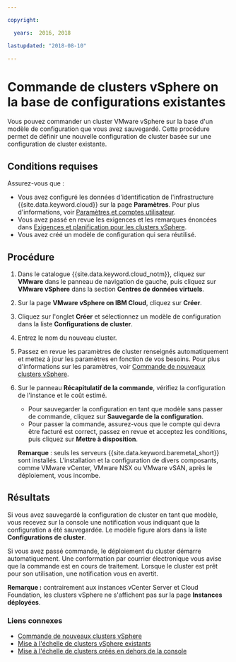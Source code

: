 ```yaml
---

copyright:

  years:  2016, 2018

lastupdated: "2018-08-10"

---
```


# Commande de clusters vSphere on la base de configurations existantes

Vous pouvez commander un cluster VMware vSphere sur la base d'un modèle de configuration que vous avez sauvegardé. Cette procédure permet de définir une nouvelle configuration de cluster basée sur une configuration de cluster existante.

## Conditions requises

Assurez-vous que :
*  Vous avez configuré les données d'identification de l'infrastructure {{site.data.keyword.cloud}} sur la page **Paramètres**. Pour plus d'informations, voir [Paramètres et comptes utilisateur](../vmonic/useraccount.html).
*  Vous avez passé en revue les exigences et les remarques énoncées dans [Exigences et planification pour les clusters vSphere](vs_planning.html).
*  Vous avez créé un modèle de configuration qui sera réutilisé.

## Procédure

1. Dans le catalogue {{site.data.keyword.cloud_notm}}, cliquez sur **VMware** dans le panneau de navigation de gauche, puis cliquez sur **VMware vSphere** dans la section **Centres de données virtuels**.
2. Sur la page **VMware vSphere on IBM Cloud**, cliquez sur **Créer**.  
3. Cliquez sur l'onglet **Créer** et sélectionnez un modèle de configuration dans la liste **Configurations de cluster**.
4. Entrez le nom du nouveau cluster.
5. Passez en revue les paramètres de cluster renseignés automatiquement et mettez à jour les paramètres en fonction de vos besoins. Pour plus d'informations sur les paramètres, voir [Commande de nouveaux clusters vSphere](vs_orderinginstances.html).
6. Sur le panneau **Récapitulatif de la commande**, vérifiez la configuration de l'instance et le coût estimé.
   * Pour sauvegarder la configuration en tant que modèle sans passer de commande, cliquez sur **Sauvegarde de la configuration**.
   * Pour passer la commande, assurez-vous que le compte qui devra être facturé est correct, passez en revue et acceptez les conditions, puis cliquez sur **Mettre à disposition**.

   **Remarque** : seuls les serveurs {{site.data.keyword.baremetal_short}} sont installés. L'installation et la configuration de divers composants, comme VMware vCenter, VMware NSX ou VMware vSAN, après le déploiement, vous incombe.

## Résultats

Si vous avez sauvegardé la configuration de cluster en tant que modèle, vous recevez sur la console une notification vous indiquant que la configuration a été sauvegardée. Le modèle figure alors dans la liste **Configurations de cluster**.

Si vous avez passé commande, le déploiement du cluster démarre automatiquement. Une conformation par courrier électronique vous avise que la commande est en cours de traitement. Lorsque le cluster est prêt pour son utilisation, une notification vous en avertit.

**Remarque :** contrairement aux instances vCenter Server et Cloud Foundation, les clusters vSphere ne s'affichent pas sur la page **Instances déployées**.

### Liens connexes

* [Commande de nouveaux clusters vSphere](vs_orderinginstances.html)
* [Mise à l'échelle de clusters vSphere existants](vs_scalingexistingclusters.html)
* [Mise à l'échelle de clusters créés en dehors de la console](vs_orderingforclustersoutside.html)
